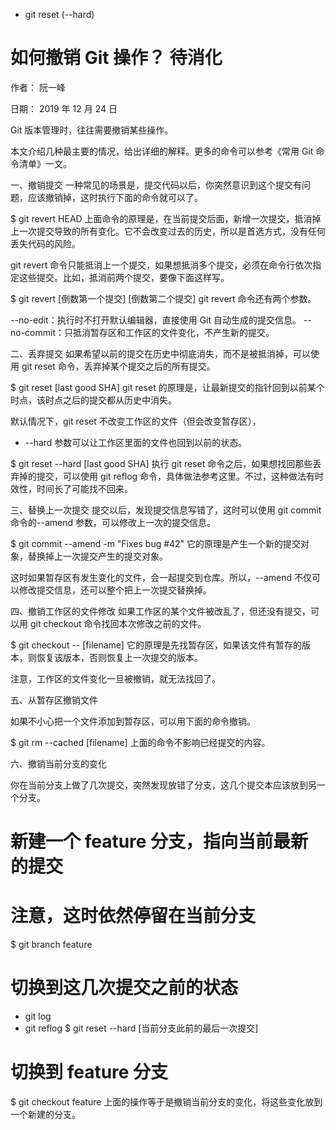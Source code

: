 - git reset (--hard)

# 如何撤销 Git 操作？ 待消化

作者： 阮一峰

日期： 2019 年 12 月 24 日

Git 版本管理时，往往需要撤销某些操作。

本文介绍几种最主要的情况，给出详细的解释。更多的命令可以参考《常用 Git 命令清单》一文。

一、撤销提交
一种常见的场景是，提交代码以后，你突然意识到这个提交有问题，应该撤销掉，这时执行下面的命令就可以了。

$ git revert HEAD
上面命令的原理是，在当前提交后面，新增一次提交，抵消掉上一次提交导致的所有变化。它不会改变过去的历史，所以是首选方式，没有任何丢失代码的风险。

git revert 命令只能抵消上一个提交，如果想抵消多个提交，必须在命令行依次指定这些提交。比如，抵消前两个提交，要像下面这样写。

$ git revert [倒数第一个提交] [倒数第二个提交]
git revert 命令还有两个参数。

--no-edit：执行时不打开默认编辑器，直接使用 Git 自动生成的提交信息。
--no-commit：只抵消暂存区和工作区的文件变化，不产生新的提交。

二、丢弃提交
如果希望以前的提交在历史中彻底消失，而不是被抵消掉，可以使用 git reset 命令，丢弃掉某个提交之后的所有提交。

$ git reset [last good SHA]
git reset 的原理是，让最新提交的指针回到以前某个时点，该时点之后的提交都从历史中消失。

默认情况下，git reset 不改变工作区的文件（但会改变暂存区），

- --hard 参数可以让工作区里面的文件也回到以前的状态。

$ git reset --hard [last good SHA]
执行 git reset 命令之后，如果想找回那些丢弃掉的提交，可以使用 git reflog 命令，具体做法参考这里。不过，这种做法有时效性，时间长了可能找不回来。

三、替换上一次提交
提交以后，发现提交信息写错了，这时可以使用 git commit 命令的--amend 参数，可以修改上一次的提交信息。

$ git commit --amend -m "Fixes bug #42"
它的原理是产生一个新的提交对象，替换掉上一次提交产生的提交对象。

这时如果暂存区有发生变化的文件，会一起提交到仓库。所以，--amend 不仅可以修改提交信息，还可以整个把上一次提交替换掉。

四、撤销工作区的文件修改
如果工作区的某个文件被改乱了，但还没有提交，可以用 git checkout 命令找回本次修改之前的文件。

$ git checkout -- [filename]
它的原理是先找暂存区，如果该文件有暂存的版本，则恢复该版本，否则恢复上一次提交的版本。

注意，工作区的文件变化一旦被撤销，就无法找回了。

五、从暂存区撤销文件

如果不小心把一个文件添加到暂存区，可以用下面的命令撤销。

$ git rm --cached [filename]
上面的命令不影响已经提交的内容。

六、撤销当前分支的变化

你在当前分支上做了几次提交，突然发现放错了分支，这几个提交本应该放到另一个分支。

# 新建一个 feature 分支，指向当前最新的提交

# 注意，这时依然停留在当前分支

$ git branch feature

# 切换到这几次提交之前的状态

- git log
- git reflog
  $ git reset --hard [当前分支此前的最后一次提交]

# 切换到 feature 分支

$ git checkout feature
上面的操作等于是撤销当前分支的变化，将这些变化放到一个新建的分支。
